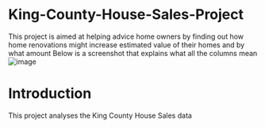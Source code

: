 # King-County-House-Sales-Project
This project is aimed at helping advice home owners by finding out how home renovations might increase estimated value of their homes and by what amount
Below is a screenshot that explains what all the columns mean
![image](https://user-images.githubusercontent.com/104424533/176946181-2be67243-0f73-45d6-8c43-b3bff8aab366.png)

# Introduction
This project analyses the King County House Sales data 
